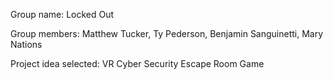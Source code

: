 Group name: Locked Out

Group members: Matthew Tucker, Ty Pederson, Benjamin Sanguinetti, Mary Nations

Project idea selected: VR Cyber Security Escape Room Game
